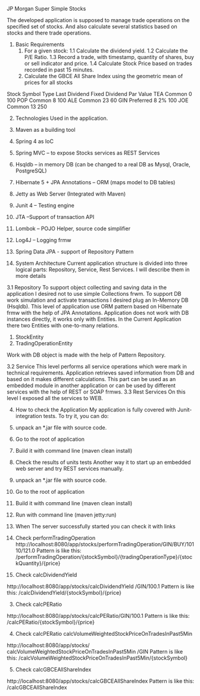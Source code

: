 JP Morgan Super Simple Stocks

The developed application is supposed to manage trade operations on the specified set of stocks. And also calculate several statistics based on stocks and there trade operations.

1. Basic Requirements
    1.	For a given stock:
        1.1    Calculate the dividend yield.
        1.2    Calculate the P/E Ratio.
        1.3    Record a trade, with timestamp, quantity of shares, buy or sell indicator and price.
        1.4    Calculate Stock Price based on trades recorded in past 15 minutes.
    2.	Calculate the GBCE All Share Index using the geometric mean of prices for all stocks

Stock Symbol  	Type	Last Dividend	Fixed Dividend	Par Value
TEA           	Common    	0  		100
POP           	Common    	8		100
ALE           	Common    	23		60
GIN           	Preferred	8	2%	100
JOE           	Common    	13		250


2. Technologies Used in the application.
1.	Maven as a building tool
2.	Spring 4 as IoC
3.	Spring MVC – to expose Stocks services as REST Services
4.	Hsqldb – in memory DB (can be changed to a real DB as Mysql, Oracle, PostgreSQL)
5.	Hibernate 5 + JPA Annotations – ORM (maps model to DB tables)
6.	Jetty as Web Server (Integrated with Maven)
7.	Junit 4 – Testing engine
8.	JTA –Support of transaction API
9.	Lombok – POJO Helper, source code simplifier
10.	Log4J – Logging frmw
11.	Spring Data JPA  - support of Repository Pattern


3. System Architecture
Current application structure is divided into three logical parts: Repository, Service, Rest Services. I will describe them in more details
 
3.1 Repository 
To support object collecting and saving data in the application I desired not to use simple Collections frwm. To support DB work simulation and activate transactions I desired plug an In-Memory DB (Hsqldb).
This level of application use ORM pattern based on Hibernate frmw with the help of JPA Annotations.  Application does not work with DB instances directly, it works only with Entities.
In the Current Application there two Entities with one-to-many relations.
1.	StockEntity
2.	TradingOperationEntity


Work with DB object is made with the help of Pattern Repository.

3.2 Service
This level performs all service operations which were mark in technical requirements. Application retrieves saved information from DB and based on it makes different calculations. This part can be used as an embedded module in another application or can be used by different services with the help of REST or SOAP frmws.
3.3 Rest Services 
On this level I exposed all the services to WEB. 


4.	How to check the Application
My application is fully covered with Junit-integration tests. To try it, you can do:
1.	unpack an *.jar file with source code.
2.	Go to the root of application
3.	Build it with command line (maven clean install)
4.	Check the results of units tests
            Another way it to start up an embedded web server and try REST services manually.
1.	unpack an *.jar file with source code.
2.	Go to the root of application
3.	Build it with command line (maven clean install)
4.	Run with command line (maven jetty:run)
5.	When The server successfully started you can check it with links

1.	Check performTradingOperation
http://localhost:8080/app/stocks/performTradingOperation/GIN/BUY/10110/121.0
Pattern is like this: /performTradingOperation/{stockSymbol}/{tradingOperationType}/{stockQuantity}/{price}


2.	Check calcDividendYield

http://localhost:8080/app/stocks/calcDividendYield /GIN/100.1
Pattern is like this: /calcDividendYield/{stockSymbol}/{price}




3.	Check calcPERatio

http://localhost:8080/app/stocks/calcPERatio/GIN/100.1
Pattern is like this: /calcPERatio/{stockSymbol}/{price}


4.	Check calcPERatio calcVolumeWeightedStockPriceOnTradesInPast5Min

http://localhost:8080/app/stocks/ calcVolumeWeightedStockPriceOnTradesInPast5Min /GIN
Pattern is like this: /calcVolumeWeightedStockPriceOnTradesInPast5Min/{stockSymbol}


5.	Check calcGBCEAllShareIndex

http://localhost:8080/app/stocks/calcGBCEAllShareIndex 
Pattern is like this: /calcGBCEAllShareIndex 












 


